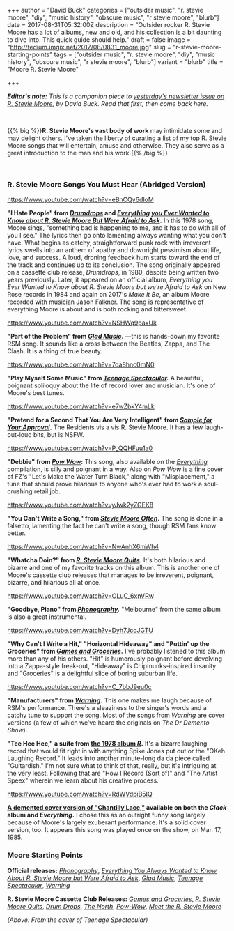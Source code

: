 +++
author = "David Buck"
categories = ["outsider music", "r. stevie moore", "diy", "music history", "obscure music", "r stevie moore", "blurb"]
date = 2017-08-31T05:32:00Z
description = "Outsider rocker R. Stevie Moore has a lot of albums, new and old, and his collection is a bit daunting to dive into. This quick guide should help."
draft = false
image = "http://tedium.imgix.net/2017/08/0831_moore.jpg"
slug = "r-stevie-moore-starting-points"
tags = ["outsider music", "r. stevie moore", "diy", "music history", "obscure music", "r stevie moore", "blurb"]
variant = "blurb"
title = "Moore R. Stevie Moore"

+++

_**Editor's note:** This is a companion piece to [yesterday's newsletter issue on R. Stevie Moore](http://tedium.co/2017/08/29/r-stevie-moore-outsider-music-history/), by David Buck. Read that first, then come back here._

&nbsp;

{{% big %}}**R. Stevie Moore's vast body of work** may intimidate some and may delight others. I've taken the liberty of curating a list of my top R. Stevie Moore songs that will entertain, amuse and otherwise. They also serve as a great introduction to the man and his work.{{% /big %}}

&nbsp;

### R. Stevie Moore Songs You Must Hear (Abridged Version)

https://www.youtube.com/watch?v=eBnCQy6dloM

**"I Hate People" from [*Drumdrops*](https://rsteviemoore.bandcamp.com/album/drumdrops) and [*Everything you Ever Wanted to Know about R. Stevie Moore But Were Afraid to Ask*](https://rsteviemoore.bandcamp.com/album/everything-you-always-wanted-to-know-about-rsm-disc-1).** In this 1978 song, Moore sings, "something bad is happening to me, and it has to do with all of you I see." The lyrics then go onto lamenting always wanting what you don't have. What begins as catchy, straightforward punk rock with irreverent lyrics swells into an anthem of apathy and downright pessimism about life, love, and success. A loud, droning feedback hum starts toward the end of the track and continues up to its conclusion. The song originally appeared on a cassette club release, *Drumdrops*, in 1980, despite being written two years previously. Later, it appeared on an official album, *Everything you Ever Wanted to Know about R. Stevie Moore but we're Afraid to Ask* on New Rose records in 1984 and again on 2017's *Make It Be*, an album Moore recorded with musician Jason Falkner. The song is representative of everything Moore is about and is both rocking and bittersweet.

https://www.youtube.com/watch?v=NSHWq9paxUk

**"Part of the Problem" from [*Glad Music*](https://rsteviemoore.bandcamp.com/album/glad-music).** —this is hands-down my favorite RSM song. It sounds like a cross between the Beatles, Zappa, and The Clash. It is a thing of true beauty.

https://www.youtube.com/watch?v=7da8hnc0mN0

**"Play Myself Some Music" from _[Teenage Spectacular](https://rsteviemoore.bandcamp.com/album/teenage-spectacular)._** A beautiful, poignant soliloquy about the life of record lover and musician. It's one of Moore's best tunes.

https://www.youtube.com/watch?v=e7wZbkY4mLk

**"Pretend for a Second That You Are Very Intelligent" from [*Sample for Your Approval*](https://rsteviemoore.bandcamp.com/album/sample-for-approval).** The Residents vis a vis R. Stevie Moore. It has a few laugh-out-loud bits, but is NSFW.

https://www.youtube.com/watch?v=P_QQHFuu1a0

**"Debbie" from *[Pow Wow](https://rsteviemoore.bandcamp.com/album/pow-wow)*:** This song, also available on the *[Everything](https://rsteviemoore.bandcamp.com/album/everything-you-always-wanted-to-know-about-rsm-disc-2)* compilation, is silly and poignant in a way. Also on *Pow Wow* is a fine cover of FZ's "Let's Make the Water Turn Black," along with "Misplacement," a tune that should prove hilarious to anyone who's ever had to work a soul-crushing retail job.

https://www.youtube.com/watch?v=yJwk2yZGEK8

**"You Can't Write a Song," from [*Stevie Moore Often*](https://rsteviemoore.bandcamp.com/album/stevie-moore-often).** The song is done in a falsetto, lamenting the fact he can't write a song, though RSM fans know better.

https://www.youtube.com/watch?v=NwAnhX6mWh4

**"Whatcha Doin?" from *[R. Stevie Moore Quits](https://rsteviemoore.bandcamp.com/album/quits)*.** It's both hilarious and bizarre and one of my favorite tracks on this album. This is another one of Moore's cassette club releases that manages to be irreverent, poignant, bizarre, and hilarious all at once. 

https://www.youtube.com/watch?v=OLuC_6xnVRw

**"Goodbye, Piano" from _[Phonography](https://rsteviemoore.bandcamp.com/album/phonography)._** "Melbourne" from the same album is also a great instrumental. 

https://www.youtube.com/watch?v=Dyh7JcoJGTU

**"Why Can't I Write a Hit," "Horizontal Hideaway" and "Puttin' up the Groceries" from *[Games and Groceries](https://rsteviemoore.bandcamp.com/album/games-and-groceries)*.** I've probably listened to this album more than any of his others. "Hit" is humorously poignant before devolving into a Zappa-style freak-out, "Hideaway" is Chipmunks-inspired insanity and "Groceries" is a delightful slice of boring suburban life. 

https://www.youtube.com/watch?v=C_7bbJ9eu0c

**"Manufacturers" from *[Warning](https://rsteviemoore.bandcamp.com/album/warning-r-stevie-moore)*.** This one makes me laugh because of RSM's performance. There's a sleaziness to the singer's words and a catchy tune to support the song. Most of the songs from *Warning* are cover versions (a few of which we’ve heard the originals on *The Dr Demento Show*). 

**"Tee Hee Hee," a suite from [the 1978 album *R*](https://rsteviemoore.bandcamp.com/album/r).** It's a bizarre laughing record that would fit right in with anything Spike Jones put out or the "OKeh Laughing Record." It leads into another minute-long da da piece called "Guitardish." I'm not sure what to think of that, really, but it's intriguing at the very least. Following that are "How I Record (Sort of)" and "The Artist Speex" wherein we learn about his creative process.

https://www.youtube.com/watch?v=RdWVdpiB5IQ

**[A demented cover version of "Chantilly Lace,"](https://rsteviemoore.bandcamp.com/album/everything-you-always-wanted-to-know-about-rsm-disc-1) available on both the *Clack* album and *Everything*.** I chose this as an outright funny song largely because of Moore's largely exuberant performance. It's a solid cover version, too. It appears this song was played once on the show, on Mar. 17, 1985.

### Moore Starting Points

**Official releases:** [*Phonography*](http://), [*Everything You Always Wanted to Know About R. Stevie Moore but Were Afraid to Ask*](https://rsteviemoore.bandcamp.com/album/everything-you-always-wanted-to-know-about-rsm-disc-1), [*Glad Music*](https://rsteviemoore.bandcamp.com/album/glad-music), [*Teenage Spectacular*](https://rsteviemoore.bandcamp.com/album/teenage-spectacular), [*Warning*](https://rsteviemoore.bandcamp.com/album/warning-r-stevie-moore)

**R. Stevie Moore Cassette Club Releases:** [*Games and Groceries*](https://rsteviemoore.bandcamp.com/album/games-and-groceries), [*R. Stevie Moore Quits*](https://rsteviemoore.bandcamp.com/album/quits), [*Drum Drops*](https://rsteviemoore.bandcamp.com/album/drumdrops), [*The North*](https://rsteviemoore.bandcamp.com/album/the-north), [*Pow-Wow*](https://rsteviemoore.bandcamp.com/album/pow-wow), [*Meet the R. Stevie Moore*](https://rsteviemoore.bandcamp.com/album/meet-the-r-stevie-moore)

*(Above: From the cover of Teenage Spectacular)*